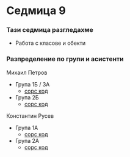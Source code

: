 # Седмица 9

### Тази седмица разгледахме
- Работа с класове и обекти
### Разпределение по групи и асистенти

Михаил Петров
- Група 1Б / 3A
  - [сорс код](mp-1/source/)
- Група 2Б
  - [сорс код](mp-2/source/)

Константин Русев
- Група 1А
  - [сорс код](kr-1/source/)
- Група 2А
  - [сорс код](kr-2/source/)
